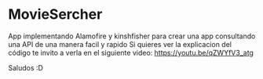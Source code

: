 # MovieSercher
App implementando Alamofire y kinshfisher para crear una app consultando una API de una manera facil y rapido
Si quieres ver la explicacion del código te invito a verla en el siguiente video: https://youtu.be/qZWYfV3_atg

Saludos :D

